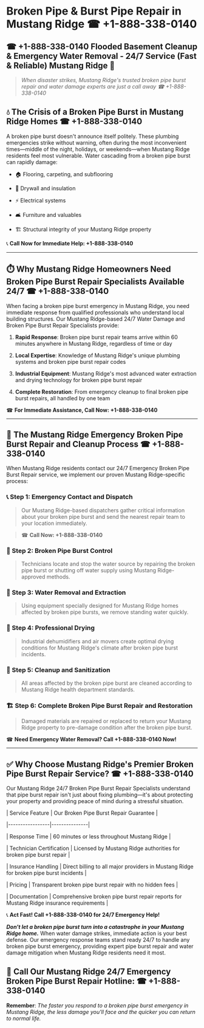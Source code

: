 # Broken Pipe & Burst Pipe Repair in Mustang Ridge ☎ +1-888-338-0140  
## ☎ +1-888-338-0140 Flooded Basement Cleanup & Emergency Water Removal - 24/7 Service (Fast & Reliable) Mustang Ridge 🚨  

> *When disaster strikes, Mustang Ridge's trusted broken pipe burst repair and water damage experts are just a call away ☎ +1-888-338-0140*  

## 💧 The Crisis of a Broken Pipe Burst in Mustang Ridge Homes ☎ +1-888-338-0140  

A broken pipe burst doesn't announce itself politely. These plumbing emergencies strike without warning, often during the most inconvenient times—middle of the night, holidays, or weekends—when Mustang Ridge residents feel most vulnerable. Water cascading from a broken pipe burst can rapidly damage:  

* 🏠 Flooring, carpeting, and subflooring  
* 🧱 Drywall and insulation  
* ⚡ Electrical systems  
* 🛋️ Furniture and valuables  
* 🏗️ Structural integrity of your Mustang Ridge property  

📞 **Call Now for Immediate Help: +1-888-338-0140**  

---  

## ⏱️ Why Mustang Ridge Homeowners Need Broken Pipe Burst Repair Specialists Available 24/7 ☎ +1-888-338-0140  

When facing a broken pipe burst emergency in Mustang Ridge, you need immediate response from qualified professionals who understand local building structures. Our Mustang Ridge-based 24/7 Water Damage and Broken Pipe Burst Repair Specialists provide:  

1. **Rapid Response**: Broken pipe burst repair teams arrive within 60 minutes anywhere in Mustang Ridge, regardless of time or day  
2. **Local Expertise**: Knowledge of Mustang Ridge's unique plumbing systems and broken pipe burst repair codes  
3. **Industrial Equipment**: Mustang Ridge's most advanced water extraction and drying technology for broken pipe burst repair  
4. **Complete Restoration**: From emergency cleanup to final broken pipe burst repairs, all handled by one team  

☎ **For Immediate Assistance, Call Now: +1-888-338-0140**  

---  

## 🔧 The Mustang Ridge Emergency Broken Pipe Burst Repair and Cleanup Process ☎ +1-888-338-0140  

When Mustang Ridge residents contact our 24/7 Emergency Broken Pipe Burst Repair service, we implement our proven Mustang Ridge-specific process:  

### 📞 Step 1: Emergency Contact and Dispatch  
> Our Mustang Ridge-based dispatchers gather critical information about your broken pipe burst and send the nearest repair team to your location immediately.  
> ☎ **Call Now: +1-888-338-0140**  

### 🚿 Step 2: Broken Pipe Burst Control  
> Technicians locate and stop the water source by repairing the broken pipe burst or shutting off water supply using Mustang Ridge-approved methods.  

### 🌊 Step 3: Water Removal and Extraction  
> Using equipment specially designed for Mustang Ridge homes affected by broken pipe bursts, we remove standing water quickly.  

### 💨 Step 4: Professional Drying  
> Industrial dehumidifiers and air movers create optimal drying conditions for Mustang Ridge's climate after broken pipe burst incidents.  

### 🧼 Step 5: Cleanup and Sanitization  
> All areas affected by the broken pipe burst are cleaned according to Mustang Ridge health department standards.  

### 🏗️ Step 6: Complete Broken Pipe Burst Repair and Restoration  
> Damaged materials are repaired or replaced to return your Mustang Ridge property to pre-damage condition after the broken pipe burst.  

☎ **Need Emergency Water Removal? Call +1-888-338-0140 Now!**  

---  

## ✅ Why Choose Mustang Ridge's Premier Broken Pipe Burst Repair Service? ☎ +1-888-338-0140  

Our Mustang Ridge 24/7 Broken Pipe Burst Repair Specialists understand that pipe burst repair isn't just about fixing plumbing—it's about protecting your property and providing peace of mind during a stressful situation.  

| Service Feature | Our Broken Pipe Burst Repair Guarantee |  
|-----------------|---------------|  
| Response Time | 60 minutes or less throughout Mustang Ridge |  
| Technician Certification | Licensed by Mustang Ridge authorities for broken pipe burst repair |  
| Insurance Handling | Direct billing to all major providers in Mustang Ridge for broken pipe burst incidents |  
| Pricing | Transparent broken pipe burst repair with no hidden fees |  
| Documentation | Comprehensive broken pipe burst repair reports for Mustang Ridge insurance requirements |  

📞 **Act Fast! Call +1-888-338-0140 for 24/7 Emergency Help!**  

***Don't let a broken pipe burst turn into a catastrophe in your Mustang Ridge home.*** When water damage strikes, immediate action is your best defense. Our emergency response teams stand ready 24/7 to handle any broken pipe burst emergency, providing expert pipe burst repair and water damage mitigation when Mustang Ridge residents need it most.  

## 📱 Call Our Mustang Ridge 24/7 Emergency Broken Pipe Burst Repair Hotline: ☎ +1-888-338-0140  

**Remember**: *The faster you respond to a broken pipe burst emergency in Mustang Ridge, the less damage you'll face and the quicker you can return to normal life.*